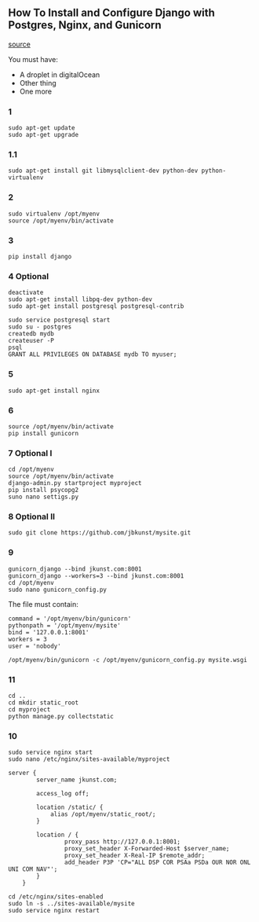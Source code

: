 ## How To Install and Configure Django with Postgres, Nginx, and Gunicorn

[source](https://www.digitalocean.com/community/articles/how-to-install-and-configure-django-with-postgres-nginx-and-gunicorn)

You must have:
- A droplet in digitalOcean
- Other thing
- One more

### 1

```
sudo apt-get update
sudo apt-get upgrade
```

### 1.1

```
sudo apt-get install git libmysqlclient-dev python-dev python-virtualenv
```


### 2

```
sudo virtualenv /opt/myenv
source /opt/myenv/bin/activate
```

### 3

```
pip install django
```

### 4 Optional

```
deactivate
sudo apt-get install libpq-dev python-dev
sudo apt-get install postgresql postgresql-contrib

sudo service postgresql start
sudo su - postgres
createdb mydb
createuser -P
psql
GRANT ALL PRIVILEGES ON DATABASE mydb TO myuser;
```

### 5

```
sudo apt-get install nginx
```

### 6

```
source /opt/myenv/bin/activate
pip install gunicorn
```

### 7 Optional I

```
cd /opt/myenv
source /opt/myenv/bin/activate
django-admin.py startproject myproject
pip install psycopg2
suno nano settigs.py
```

### 8 Optional II
```
sudo git clone https://github.com/jbkunst/mysite.git
```

### 9

```
gunicorn_django --bind jkunst.com:8001
gunicorn_django --workers=3 --bind jkunst.com:8001
cd /opt/myenv
sudo nano gunicorn_config.py
```

The file must contain:
```
command = '/opt/myenv/bin/gunicorn'
pythonpath = '/opt/myenv/mysite'
bind = '127.0.0.1:8001'
workers = 3
user = 'nobody'
```

```
/opt/myenv/bin/gunicorn -c /opt/myenv/gunicorn_config.py mysite.wsgi
```

### 11

```
cd ..
cd mkdir static_root
cd myproject
python manage.py collectstatic
```

### 10
```
sudo service nginx start
sudo nano /etc/nginx/sites-available/myproject
```

```
server {
        server_name jkunst.com;

        access_log off;

        location /static/ {
            alias /opt/myenv/static_root/;
        }

        location / {
                proxy_pass http://127.0.0.1:8001;
                proxy_set_header X-Forwarded-Host $server_name;
                proxy_set_header X-Real-IP $remote_addr;
                add_header P3P 'CP="ALL DSP COR PSAa PSDa OUR NOR ONL UNI COM NAV"';
        }
    }
```


```
cd /etc/nginx/sites-enabled
sudo ln -s ../sites-available/mysite
sudo service nginx restart
```
